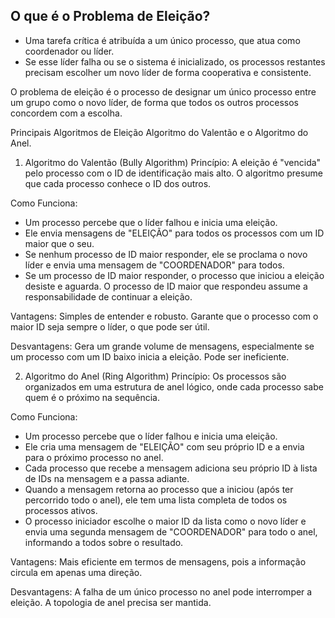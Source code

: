## O que é o Problema de Eleição?
- Uma tarefa crítica é atribuída a um único processo, que atua como coordenador ou líder. 
- Se esse líder falha ou se o sistema é inicializado, os processos restantes precisam escolher um novo líder de forma cooperativa e consistente.

O problema de eleição é o processo de designar um único processo entre um grupo como o novo líder, de forma que todos os outros processos concordem com a escolha.

Principais Algoritmos de Eleição
Algoritmo do Valentão e o Algoritmo do Anel.

1. Algoritmo do Valentão (Bully Algorithm)
Princípio: A eleição é "vencida" pelo processo com o ID de identificação mais alto. O algoritmo presume que cada processo conhece o ID dos outros.

Como Funciona:
- Um processo percebe que o líder falhou e inicia uma eleição.
- Ele envia mensagens de "ELEIÇÃO" para todos os processos com um ID maior que o seu.
- Se nenhum processo de ID maior responder, ele se proclama o novo líder e envia uma mensagem de "COORDENADOR" para todos.
- Se um processo de ID maior responder, o processo que iniciou a eleição desiste e aguarda. O processo de ID maior que respondeu assume a responsabilidade de continuar a eleição.

Vantagens: Simples de entender e robusto. Garante que o processo com o maior ID seja sempre o líder, o que pode ser útil.

Desvantagens: Gera um grande volume de mensagens, especialmente se um processo com um ID baixo inicia a eleição. Pode ser ineficiente.

2. Algoritmo do Anel (Ring Algorithm)
Princípio: Os processos são organizados em uma estrutura de anel lógico, onde cada processo sabe quem é o próximo na sequência.

Como Funciona:
- Um processo percebe que o líder falhou e inicia uma eleição.
- Ele cria uma mensagem de "ELEIÇÃO" com seu próprio ID e a envia para o próximo processo no anel.
- Cada processo que recebe a mensagem adiciona seu próprio ID à lista de IDs na mensagem e a passa adiante.
- Quando a mensagem retorna ao processo que a iniciou (após ter percorrido todo o anel), ele tem uma lista completa de todos os processos ativos.
- O processo iniciador escolhe o maior ID da lista como o novo líder e envia uma segunda mensagem de "COORDENADOR" para todo o anel, informando a todos sobre o resultado.

Vantagens: Mais eficiente em termos de mensagens, pois a informação circula em apenas uma direção.

Desvantagens: A falha de um único processo no anel pode interromper a eleição. A topologia de anel precisa ser mantida.

